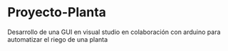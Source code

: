 # Proyecto-Planta
Desarrollo de una GUI en visual studio en colaboración con arduino para automatizar el riego de una planta
